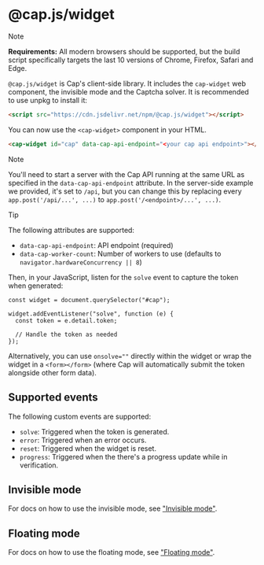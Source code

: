 # @cap.js/widget

> [!NOTE]
> **Requirements:** All modern browsers should be supported, but the build script specifically targets the last 10 versions of Chrome, Firefox, Safari and Edge.


`@cap.js/widget` is Cap's client-side library. It includes the `cap-widget` web component, the invisible mode and the Captcha solver. It is recommended to use unpkg to install it:

```html
<script src="https://cdn.jsdelivr.net/npm/@cap.js/widget"></script>
```

You can now use the `<cap-widget>` component in your HTML.

```html
<cap-widget id="cap" data-cap-api-endpoint="<your cap api endpoint>"></cap-widget>
```

> [!NOTE]
> You'll need to start a server with the Cap API running at the same URL as specified in the `data-cap-api-endpoint` attribute.
> In the server-side example we provided, it's set to `/api`, but you can change this by replacing every `app.post('/api/...', ...)` to `app.post('/<endpoint>/...', ...)`.

> [!TIP]
> The following attributes are supported:
> 
> * `data-cap-api-endpoint`: API endpoint (required)
> * `data-cap-worker-count`: Number of workers to use (defaults to `navigator.hardwareConcurrency || 8`)

Then, in your JavaScript, listen for the `solve` event to capture the token when generated:

```js{3}
const widget = document.querySelector("#cap");

widget.addEventListener("solve", function (e) { 
  const token = e.detail.token;
  
  // Handle the token as needed
});
```

Alternatively, you can use `onsolve=""` directly within the widget or wrap the widget in a `<form></form>` (where Cap will automatically submit the token alongside other form data).

## Supported events
The following custom events are supported: 

- `solve`: Triggered when the token is generated.
- `error`: Triggered when an error occurs.
- `reset`: Triggered when the widget is reset.
- `progress`: Triggered when the there's a progress update while in verification.

## Invisible mode
For docs on how to use the invisible mode, see ["Invisible mode"](invisible.md).

## Floating mode
For docs on how to use the floating mode, see ["Floating mode"](floating.md).